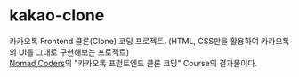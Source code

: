 # kakao-clone
카카오톡 Frontend 클론(Clone) 코딩 프로젝트. (HTML, CSS만을 활용하여 카카오톡의 UI를 그대로 구현해보는 프로젝트)  
[Nomad Coders](https://academy.nomadcoders.co/)의 "카카오톡 프런트엔드 클론 코딩" Course의 결과물이다.
